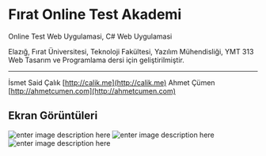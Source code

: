 Fırat Online Test Akademi
===================

Online Test Web Uygulamasi, C# Web Uygulamasi

Elazığ, Fırat Üniversitesi, Teknoloji Fakültesi, Yazılım Mühendisliği, YMT 313 Web Tasarım ve Programlama dersi için geliştirilmiştir.

----------
İsmet Said Çalık 
[http://calik.me](http://calik.me)
Ahmet Çümen
[http://ahmetcumen.com](http://ahmetcumen.com)

Ekran Görüntüleri
-------------

![enter image description here](https://raw.githubusercontent.com/icalik/icalik.github.io/master/files/online_test/2.jpeg)
![enter image description here](https://raw.githubusercontent.com/icalik/icalik.github.io/master/files/online_test/3.jpeg)
![enter image description here](https://raw.githubusercontent.com/icalik/icalik.github.io/master/files/online_test/1.jpeg)
